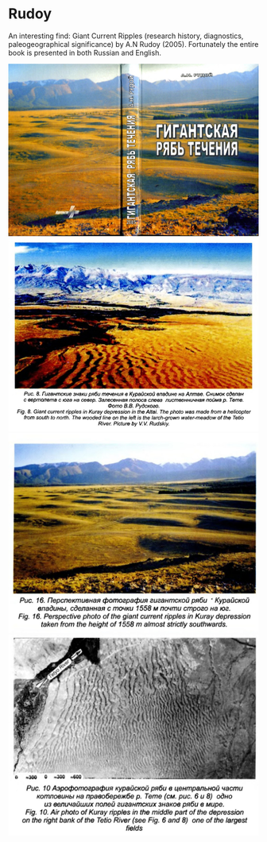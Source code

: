 # Rudoy

An interesting find: Giant Current Ripples (research history, diagnostics, paleogeographical significance) by A.N Rudoy (2005). Fortunately the entire book is presented in both Russian and English.

![](img/rudoy1.jpg)
![](img/rudoy2.jpg)
![](img/rudoy3.jpg)
![](img/rudoy4.jpg)